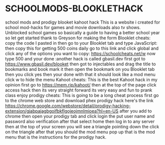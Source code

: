 # SCHOOLMODS-BLOOKLETHACK
school mods and prodigy blooket kahoot hack
This is a website i created for school mod-hacks for games and movie downloads also tv shows. Unblocked school games so basically a guide to having a better school year so let get started thank to Greyson for making the form
Blooklet cheats: copy the code I pasted in then go to your Blooklet tab and type JavaScript: then copy this for getting 500 coins daily go to this link and click global and click any of the options you want to copy: https://schoolcheats.net/w now type 500 and your done :another hack is called gbasil.dev first got to  https://www.gbasil.dev/blooket then got to injectables and drag the title to bookmarks and book mark it then open the bookmark on you Blooklet tab then you click yes then your done with that it should look like a mod menu click w to hide the menu
Kahoot cheats: This is the best Kahoot hack in my opinion first go to https://mem.rip/kahoot/  then at the top of the page click access hack then its very straight forward its very easy and fun to prank class enjoy
prodigy cheats: This is going to be a long cheat process first go to the chrome web store and download phex  prodigy hack here's the link https://chrome.google.com/webstore/detail/prodigy-hacking-extension/gjabpajagbgoifbkflgojeojmnlmioea?hl=en-US after you add to chrome then open your prodigy tab and click login the put user name and password also verification after that select home then log in to any server then at the top of your screen you will see a triangle pointing down the click on the triangle after that you should the mod menu pop up that is the mod menu that is the instructions for the prodigy hack.
